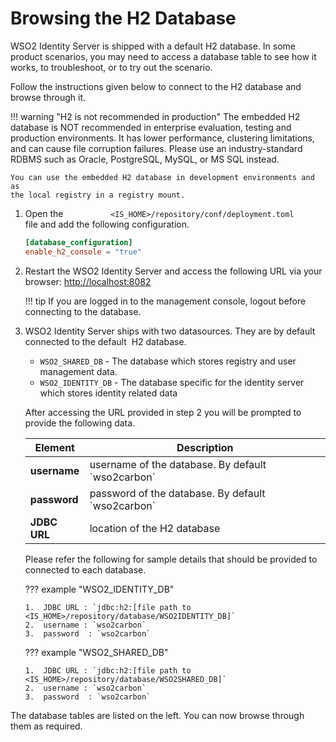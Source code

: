 # Browsing the H2 Database

WSO2 Identity Server is shipped with a default H2 database. In some
product scenarios, you may need to access a database table to see how it
works, to troubleshoot, or to try out the scenario.

Follow the instructions given below to connect to the H2 database and
browse through it.

!!! warning "H2 is not recommended in production"
    The embedded H2 database is NOT recommended in enterprise evaluation, testing and
    production environments. It has lower performance, clustering
    limitations, and can cause file corruption failures. Please use an
    industry-standard RDBMS such as Oracle, PostgreSQL, MySQL, or MS SQL
    instead.
    
    You can use the embedded H2 database in development environments and as
    the local registry in a registry mount.
    

1.  Open the
    `           <IS_HOME>/repository/conf/deployment.toml          `
    file and add the following configuration.

    ``` toml
    [database_configuration]
    enable_h2_console = "true"
    ```

2.  Restart the WSO2 Identity Server and access the following URL via your
    browser: [http://localhost:8082](http://localhost:8082/)

    !!! tip
        If you are logged in to the management console, logout before
        connecting to the database.
        
3.  WSO2 Identity Server ships with two datasources. They are by default connected 
    to the default  H2 database. 
    
    - `WSO2_SHARED_DB` - The database which stores registry and user management
                         data.
    - `WSO2_IDENTITY_DB` - The database specific for the identity server which stores
                           identity related data
                           
    After accessing the URL provided in step 2 you will be prompted to provide the following data. 
    
      <table>
      <thead>
      <tr class="header">
      <th>Element</th>
      <th>Description</th>
      </tr>
      </thead>
      <tbody>
      <tr class="even">
      <td><strong>username</strong></td>
      <td>username of the database. By default `wso2carbon`</td>
      </tr>
      <tr class="even">
      <td><strong>password</strong></td>
      <td>password of the database. By default `wso2carbon`</td>
      </tr>
      <tr class="even">
      <td><strong>JDBC URL</strong></td>
      <td>location of the H2 database</td>
      </tr>
      </table>  
    
    Please refer the following for sample details that should be provided to connected to each database.
    
    ??? example "WSO2_IDENTITY_DB"
        
        1.  JDBC URL : `jdbc:h2:[file path to <IS_HOME>/repository/database/WSO2IDENTITY_DB]`
        2.  username : `wso2carbon`
        3.  password  : `wso2carbon`
    
    ??? example "WSO2_SHARED_DB"
    
        1.  JDBC URL : `jdbc:h2:[file path to <IS_HOME>/repository/database/WSO2SHARED_DB]`
        2.  username : `wso2carbon`
        3.  password  : `wso2carbon`


The database tables are listed on the left. You can now browse through
them as required.
